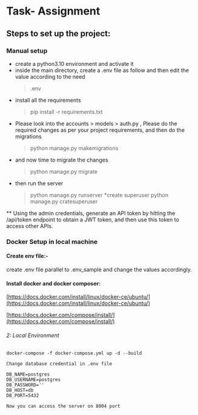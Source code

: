 # Task- Assignment

## Steps to set up the project:

### Manual setup

* create a python3.10 environment and activate it
* inside the main directory, create a .env file as follow and then edit the value according to the need
    >  .env
* install all the requirements 
    > pip install -r requirements.txt
* Please look into the accounts > models > auth.py , Please do the required changes as per 
  your project requirements, and then do the migrations
    > python manage.py makemigrations
* and now time to migrate the changes
    > python manage.py migrate
* then run the server
    > python manage.py runserver 
*create superuser
    > python manage.py cratesuperuser

** Using the admin credentials, generate an API token by hitting the /api/token endpoint to obtain a JWT token, and then use this token to access other APIs.
### Docker Setup in local machine

#### Create env file:-  
 create .env file parallel to .env_sample and change the values accordingly.

#### Install docker and docker composer:
[https://docs.docker.com/install/linux/docker-ce/ubuntu/](https://docs.docker.com/install/linux/docker-ce/ubuntu/)

[https://docs.docker.com/compose/install/](https://docs.docker.com/compose/install/)
###### 2: Local Environment
	docker-compose -f docker-compose.yml up -d --build

	Change database credential in .env file
	
	DB_NAME=postgres  
	DB_USERNAME=postgres  
	DB_PASSWORD=''  
	DB_HOST=db  
	DB_PORT=5432 

	Now you can access the server on 8004 port 
